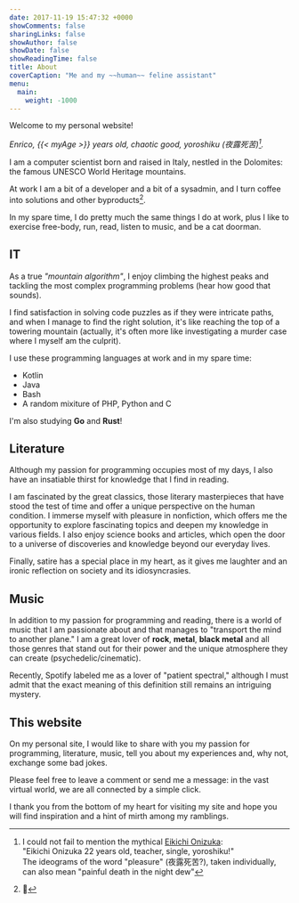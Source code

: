 ```yaml
---
date: 2017-11-19 15:47:32 +0000
showComments: false
sharingLinks: false
showAuthor: false
showDate: false
showReadingTime: false
title: About
coverCaption: "Me and my ~~human~~ feline assistant"
menu:
  main:
    weight: -1000
---
```

Welcome to my personal website!

*Enrico, {{< myAge >}} years old, chaotic good, yoroshiku (夜露死苦)[^0].*

I am a computer scientist born and raised in Italy, nestled in the Dolomites: the famous UNESCO World Heritage mountains.

At work I am a bit of a developer and a bit of a sysadmin, and I turn coffee into solutions and other byproducts[^1].

In my spare time, I do pretty much the same things I do at work, plus I like to exercise free-body, run, read, listen to music, and be a cat doorman.

## IT

As a true *"mountain algorithm"*, I enjoy climbing the highest peaks and tackling the most complex programming problems (hear how good that sounds).

I find satisfaction in solving code puzzles as if they were intricate paths, and when I manage to find the right solution, it's like reaching the top of a towering mountain (actually, it's often more like investigating a murder case where I myself am the culprit).

I use these programming languages at work and in my spare time:
* Kotlin
* Java
* Bash
* A random mixiture of PHP, Python and C

I'm also studying **Go** and **Rust**!

## Literature

Although my passion for programming occupies most of my days, I also have an insatiable thirst for knowledge that I find in reading.

I am fascinated by the great classics, those literary masterpieces that have stood the test of time and offer a unique perspective on the human condition. I immerse myself with pleasure in nonfiction, which offers me the opportunity to explore fascinating topics and deepen my knowledge in various fields. I also enjoy science books and articles, which open the door to a universe of discoveries and knowledge beyond our everyday lives.

Finally, satire has a special place in my heart, as it gives me laughter and an ironic reflection on society and its idiosyncrasies.

## Music

In addition to my passion for programming and reading, there is a world of music that I am passionate about and that manages to "transport the mind to another plane."
I am a great lover of **rock**, **metal**, **black metal** and all those genres that stand out for their power and the unique atmosphere they can create (psychedelic/cinematic).

Recently, Spotify labeled me as a lover of "patient spectral," although I must admit that the exact meaning of this definition still remains an intriguing mystery.

## This website
On my personal site, I would like to share with you my passion for programming, literature, music, tell you about my experiences and, why not, exchange some bad jokes.

Please feel free to leave a comment or send me a message: in the vast virtual world, we are all connected by a simple click.

I thank you from the bottom of my heart for visiting my site and hope you will find inspiration and a hint of mirth among my ramblings.

[^0]:I could not fail to mention the mythical [Eikichi Onizuka](https://en.wikipedia.org/wiki/Great_Teacher_Onizuka):  
"Eikichi Onizuka 22 years old, teacher, single, yoroshiku!"  
The ideograms of the word "pleasure" (夜露死苦?), taken individually, can also mean "painful death in the night dew"

[^1]: 💩